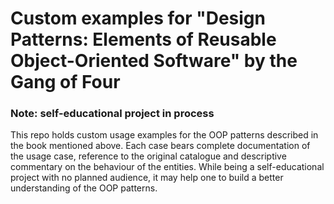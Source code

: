 # Custom examples for "Design Patterns: Elements of Reusable Object-Oriented Software" by the Gang of Four
### Note: self-educational project in process

This repo holds custom usage examples for the OOP patterns described in the book mentioned above. 
Each case bears complete documentation of the usage case, reference to the original catalogue 
and descriptive commentary on the behaviour of the entities.
While being a self-educational project with no planned audience, 
it may help one to build a better understanding of the OOP patterns.